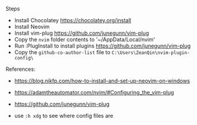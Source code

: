 Steps
  - Install Chocolatey https://chocolatey.org/install
  - Install Neovim 
  - Install vim-plug https://github.com/junegunn/vim-plug
  - Copy the `nvim` folder contents to '~/AppData/Local/nvim'
  - Run :PlugInstall to install plugins https://github.com/junegunn/vim-plug
  - Copy the `github-co-author-list` file to `C:\Users\ZeanQin\nvim-plugin-config\`

References: 
 - https://blog.nikfp.com/how-to-install-and-set-up-neovim-on-windows
 - https://adamtheautomator.com/nvim/#Configuring_the_vim-plug
 - https://github.com/junegunn/vim-plug

 - use `:h xdg` to see where config files are